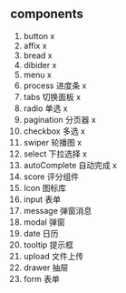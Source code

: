 ## components
1. button x
2. affix x
3. bread x
4. dibider x
5. menu x
6. process 进度条 x
7. tabs 切换面板 x
8. radio 单选 x
9. pagination 分页器 x
10. checkbox 多选 x
11. swiper 轮播图 x 
12. select 下拉选择 x
13. autoComplete 自动完成 x
14. score 评分组件
15. Icon 图标库
16. input 表单
17. message 弹窗消息
18. modal 弹窗
19. date 日历
20. tooltip 提示框
21. upload 文件上传
22. drawer 抽屉
23. form 表单
